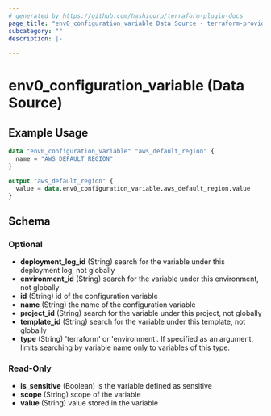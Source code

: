 ```yaml
---
# generated by https://github.com/hashicorp/terraform-plugin-docs
page_title: "env0_configuration_variable Data Source - terraform-provider-env0"
subcategory: ""
description: |-
  
---
```


# env0_configuration_variable (Data Source)



## Example Usage

```terraform
data "env0_configuration_variable" "aws_default_region" {
  name = "AWS_DEFAULT_REGION"
}

output "aws_default_region" {
  value = data.env0_configuration_variable.aws_default_region.value
}
```

<!-- schema generated by tfplugindocs -->
## Schema

### Optional

- **deployment_log_id** (String) search for the variable under this deployment log, not globally
- **environment_id** (String) search for the variable under this environment, not globally
- **id** (String) id of the configuration variable
- **name** (String) the name of the configuration variable
- **project_id** (String) search for the variable under this project, not globally
- **template_id** (String) search for the variable under this template, not globally
- **type** (String) 'terraform' or 'environment'. If specified as an argument, limits searching by variable name only to variables of this type.

### Read-Only

- **is_sensitive** (Boolean) is the variable defined as sensitive
- **scope** (String) scope of the variable
- **value** (String) value stored in the variable


